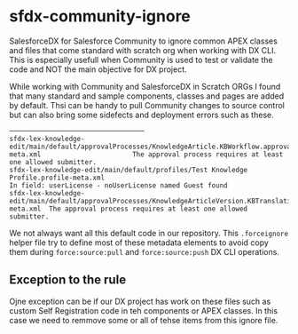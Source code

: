 # sfdx-community-ignore
SalesforceDX for Salesforce Community to ignore common APEX classes and files that come standard with scratch org when working with DX CLI. This is especially usefull when Community is used to test or validate the code and NOT the main objective for DX project.

While working with Community and SalesforceDX in Scratch ORGs I found that many standard and sample components, classes and pages are added by default. 
Thsi can be handy to pull Community changes to source control but can also bring some sidefects and deployment errors such as these. 

```
──────────────────────────────────
sfdx-lex-knowledge-edit/main/default/approvalProcesses/KnowledgeArticle.KBWorkflow.approvalProcess-meta.xml                       The approval process requires at least one allowed submitter.
sfdx-lex-knowledge-edit/main/default/profiles/Test Knowledge Profile.profile-meta.xml                                             In field: userLicense - noUserLicense named Guest found
sfdx-lex-knowledge-edit/main/default/approvalProcesses/KnowledgeArticleVersion.KBTranslationSubWorkflow.approvalProcess-meta.xml  The approval process requires at least one allowed submitter.
```
We not always want all this default code in our repository. This `.forceignore` helper file try to define most of these metadata elements to avoid copy them during `force:source:pull` and `force:source:push` DX CLI operations.

## Exception to the rule
Ojne exception can be if our DX project has work on these files such as custom Self Registration code in teh components or APEX classes. In this case we need to remmove some or all of tehse items from this ignore file.
